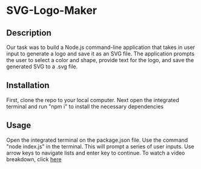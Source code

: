 # SVG-Logo-Maker

## Description

Our task was to build a Node.js command-line application that takes in user input to generate a logo and save it as an SVG file. The application prompts the user to select a color and shape, provide text for the logo, and save the generated SVG to a .svg file.

## Installation

First, clone the repo to your local computer. Next open the integrated terminal and run "npm i" to install the necessary dependencies

## Usage

Open the integrated terminal on the package.json file. Use the command "node index.js" in the terminal. This will prompt a series of user inputs. Use arrow keys to navigate lists and enter key to continue. To watch a video breakdown, click [here](https://drive.google.com/file/d/1W9soxxzXpiqWxGrHUhM7fGZBXv0KH4iv/view)